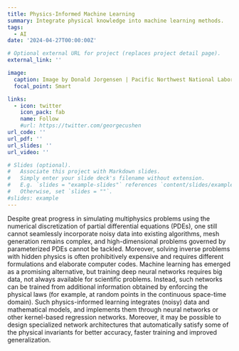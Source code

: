 ```yaml
---
title: Physics-Informed Machine Learning
summary: Integrate physical knowledge into machine learning methods.
tags:
  - AI
date: '2024-04-27T00:00:00Z'

# Optional external URL for project (replaces project detail page).
external_link: ''

image:
  caption: Image by Donald Jorgensen | Pacific Northwest National Laboratory
  focal_point: Smart

links:
  - icon: twitter
    icon_pack: fab
    name: Follow
    #url: https://twitter.com/georgecushen
url_code: ''
url_pdf: ''
url_slides: ''
url_video: ''

# Slides (optional).
#   Associate this project with Markdown slides.
#   Simply enter your slide deck's filename without extension.
#   E.g. `slides = "example-slides"` references `content/slides/example-slides.md`.
#   Otherwise, set `slides = ""`.
#slides: example
---
```


Despite great progress in simulating multiphysics problems using the numerical discretization of partial differential equations (PDEs), one still cannot seamlessly incorporate noisy data into existing algorithms, mesh generation remains complex, and high-dimensional problems governed by parameterized PDEs cannot be tackled. Moreover, solving inverse problems with hidden physics is often prohibitively expensive and requires different formulations and elaborate computer codes. Machine learning has emerged as a promising alternative, but training deep neural networks requires big data, not always available for scientific problems. Instead, such networks can be trained from additional information obtained by enforcing the physical laws (for example, at random points in the continuous space-time domain). Such physics-informed learning integrates (noisy) data and mathematical models, and implements them through neural networks or other kernel-based regression networks. Moreover, it may be possible to design specialized network architectures that automatically satisfy some of the physical invariants for better accuracy, faster training and improved generalization.
